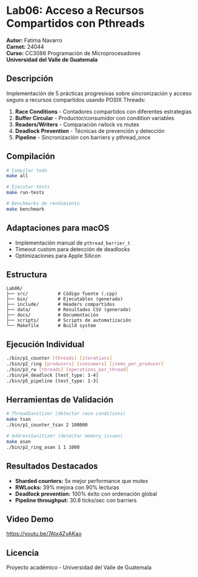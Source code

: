 # Lab06: Acceso a Recursos Compartidos con Pthreads

**Autor:** Fatima Navarro  
**Carnet:** 24044  
**Curso:** CC3086 Programación de Microprocesadores  
**Universidad del Valle de Guatemala**

## Descripción

Implementación de 5 prácticas progresivas sobre sincronización y acceso seguro a recursos compartidos usando POSIX Threads:

1. **Race Conditions** - Contadores compartidos con diferentes estrategias
2. **Buffer Circular** - Productor/consumidor con condition variables  
3. **Readers/Writers** - Comparación rwlock vs mutex
4. **Deadlock Prevention** - Técnicas de prevención y detección
5. **Pipeline** - Sincronización con barriers y pthread_once

## Compilación

```bash
# Compilar todo
make all

# Ejecutar tests
make run-tests

# Benchmarks de rendimiento
make benchmark
```

## Adaptaciones para macOS

- Implementación manual de `pthread_barrier_t`
- Timeout custom para detección de deadlocks
- Optimizaciones para Apple Silicon

## Estructura

```
Lab06/
├── src/           # Código fuente (.cpp)
├── bin/           # Ejecutables (generado)
├── include/       # Headers compartidos
├── data/          # Resultados CSV (generado)
├── docs/          # Documentación
├── scripts/       # Scripts de automatización
└── Makefile       # Build system
```

## Ejecución Individual

```bash
./bin/p1_counter [threads] [iterations]
./bin/p2_ring [producers] [consumers] [items_per_producer]  
./bin/p3_rw [threads] [operations_per_thread]
./bin/p4_deadlock [test_type: 1-4]
./bin/p5_pipeline [test_type: 1-3]
```

## Herramientas de Validación

```bash
# ThreadSanitizer (detectar race conditions)
make tsan
./bin/p1_counter_tsan 2 100000

# AddressSanitizer (detectar memory issues)
make asan
./bin/p2_ring_asan 1 1 1000
```

## Resultados Destacados

- **Sharded counters:** 5x mejor performance que mutex
- **RWLocks:** 39% mejora con 90% lecturas
- **Deadlock prevention:** 100% éxito con ordenación global
- **Pipeline throughput:** 30.8 ticks/sec con barriers

## Video Demo

https://youtu.be/7Atx4ZyAKao

## Licencia

Proyecto académico - Universidad del Valle de Guatemala
